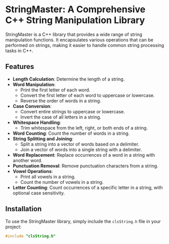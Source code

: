 # StringMaster: A Comprehensive C++ String Manipulation Library

StringMaster is a C++ library that provides a wide range of string manipulation functions. It encapsulates various operations that can be performed on strings, making it easier to handle common string processing tasks in C++.

## Features

- **Length Calculation**: Determine the length of a string.
- **Word Manipulation**: 
  - Print the first letter of each word.
  - Convert the first letter of each word to uppercase or lowercase.
  - Reverse the order of words in a string.
- **Case Conversion**: 
  - Convert entire strings to uppercase or lowercase.
  - Invert the case of all letters in a string.
- **Whitespace Handling**: 
  - Trim whitespace from the left, right, or both ends of a string.
- **Word Counting**: Count the number of words in a string.
- **String Splitting and Joining**: 
  - Split a string into a vector of words based on a delimiter.
  - Join a vector of words into a single string with a delimiter.
- **Word Replacement**: Replace occurrences of a word in a string with another word.
- **Punctuation Removal**: Remove punctuation characters from a string.
- **Vowel Operations**: 
  - Print all vowels in a string.
  - Count the number of vowels in a string.
- **Letter Counting**: Count occurrences of a specific letter in a string, with optional case sensitivity.

## Installation

To use the StringMaster library, simply include the `clsString.h` file in your project:

```cpp
#include "clsString.h"
